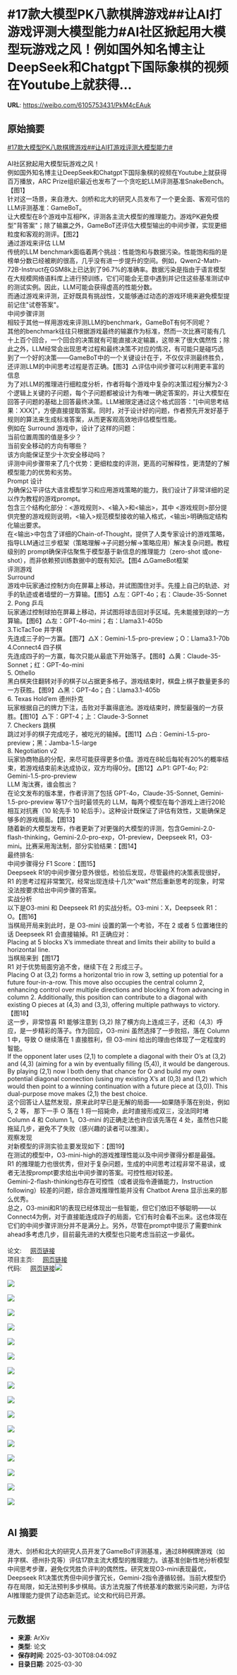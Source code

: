 # #17款大模型PK八款棋牌游戏##让AI打游戏评测大模型能力#AI社区掀起用大模型玩游戏之风！例如国外知名博主让DeepSeek和Chatgpt下国际象棋的视频在Youtube上就获得...

**URL**: https://weibo.com/6105753431/PkM4cEAuk

## 原始摘要

<a href="https://m.weibo.cn/search?containerid=231522type%3D1%26t%3D10%26q%3D%2317%E6%AC%BE%E5%A4%A7%E6%A8%A1%E5%9E%8BPK%E5%85%AB%E6%AC%BE%E6%A3%8B%E7%89%8C%E6%B8%B8%E6%88%8F%23&amp;extparam=%2317%E6%AC%BE%E5%A4%A7%E6%A8%A1%E5%9E%8BPK%E5%85%AB%E6%AC%BE%E6%A3%8B%E7%89%8C%E6%B8%B8%E6%88%8F%23" data-hide=""><span class="surl-text">#17款大模型PK八款棋牌游戏#</span></a><a href="https://m.weibo.cn/search?containerid=231522type%3D1%26t%3D10%26q%3D%23%E8%AE%A9AI%E6%89%93%E6%B8%B8%E6%88%8F%E8%AF%84%E6%B5%8B%E5%A4%A7%E6%A8%A1%E5%9E%8B%E8%83%BD%E5%8A%9B%23&amp;extparam=%23%E8%AE%A9AI%E6%89%93%E6%B8%B8%E6%88%8F%E8%AF%84%E6%B5%8B%E5%A4%A7%E6%A8%A1%E5%9E%8B%E8%83%BD%E5%8A%9B%23" data-hide=""><span class="surl-text">#让AI打游戏评测大模型能力#</span></a><br><br>AI社区掀起用大模型玩游戏之风！<br>例如国外知名博主让DeepSeek和Chatgpt下国际象棋的视频在Youtube上就获得百万播放，ARC Prize组织最近也发布了一个贪吃蛇LLM评测基准SnakeBench。【图1】<br>针对这一场景，来自港大、剑桥和北大的研究人员发布了一个更全面、客观可信的LLM评测基准：GameBoT。<br>让大模型在8个游戏中互相PK，评测各主流大模型的推理能力。游戏PK避免模型"背答案"；除了输赢之外，GameBoT还评估大模型输出的中间步骤，实现更细粒度和客观的测评。【图2】<br>通过游戏来评估 LLM<br>传统的LLM benchmark面临着两个挑战：性能饱和与数据污染。性能饱和指的是榜单分数已经被刷的很高，几乎没有进一步提升的空间。例如，Qwen2-Math-72B-Instruct在GSM8k上已达到了96.7%的准确率。数据污染是指由于语言模型在大规模网络语料库上进行预训练，它们可能会无意中遇到并记住这些基准测试中的测试实例。因此，LLM可能会获得虚高的性能分数。<br>而通过游戏来评测，正好既具有挑战性，又能够通过动态的游戏环境来避免模型提前记住"试卷答案"。<br>中间步骤评测<br>相较于其他一样用游戏来评测LLM的benchmark，GameBoT有何不同呢？<br>其他的benchmark往往只根据游戏最终的输赢作为标准，然而一次比赛可能有几十上百个回合，一个回合的决策就有可能直接决定输赢，这带来了很大偶然性；除此之外，LLM经常会出现思考过程和最终决策不对应的情况，有可能只是碰巧选到了一个好的决策——GameBoT中的一个关键设计在于，不仅仅评测最终胜负，还评测LLM的中间思考过程是否正确。【图3】△评估中间步骤可以利用更丰富的信息<br>为了对LLM的推理进行细粒度分析，作者将每个游戏中复杂的决策过程分解为2-3个逻辑上关键的子问题，每个子问题都被设计为有唯一确定答案的，并让大模型在回答子问题的基础上回答最终决策。LLM被限定通过这个格式回答："[中间思考结果：XXX]"，方便直接提取答案。同时，对于设计好的问题，作者预先开发好基于规则的算法来生成标准答案，从而更客观高效地评估模型性能。<br>例如在 Surround 游戏中，设计了这样的问题：<br>当前位置周围的值是多少？<br>当前安全移动的方向有哪些？<br>该方向能保证至少十次安全移动吗？<br>评测中间步骤带来了几个优势：更细粒度的评测，更高的可解释性，更清楚的了解模型能力的优势和劣势。<br>Prompt 设计<br>为确保公平评估大语言模型学习和应用游戏策略的能力，我们设计了非常详细的足以作为教程的游戏prompt。<br>包含三个结构化部分：&lt;游戏规则&gt;、&lt;输入&gt;和&lt;输出&gt;，其中 &lt;游戏规则&gt;部分提供完整的游戏规则说明，&lt;输入&gt;规范模型接收的输入格式，&lt;输出&gt;明确指定结构化输出要求。<br>在&lt;输出&gt;中包含了详细的Chain-of-Thought，提供了人类专家设计的游戏策略，指导LLM通过三步框架（策略理解→子问题分解→策略应用）解决复杂问题。教程级别的 prompt确保评估聚焦于模型基于新信息的推理能力（zero-shot 或one-shot），而非依赖预训练数据中的既有知识。【图4 △GameBot框架<br>评测游戏<br>Surround<br>游戏中玩家通过控制方向在屏幕上移动，并试图围住对手。先撞上自己的轨迹、对手的轨迹或者墙壁的一方算输。【图5】△左：GPT-4o；右：Claude-35-Sonnet<br>2. Pong 乒乓<br>玩家通过控制球拍在屏幕上移动，并试图将球击回对手区域。先未能接到球的一方算输。【图6】△左：GPT-4o-mini；右：Llama3.1-405b<br>3.TicTacToe 井字棋<br>先连成三子的一方赢。【图7】△X：Gemini-1.5-pro-preview；O：Llama3.1-70b<br>4.Connect4 四子棋<br>先连成四子的一方赢，每次只能从最底下开始落子。【图8】△黄：Claude-35-Sonnet；红：GPT-4o-mini<br>5. Othello<br>黑白棋夹住翻转对手的棋子以占据更多格子。游戏结束时，棋盘上棋子数量更多的一方获胜。【图9】△黑：GPT-4o；白：Llama3.1-405b<br>6. Texas Hold’em 德州扑克<br>玩家根据自己的牌力下注，击败对手赢得底池。游戏结束时，牌型最强的一方获胜。【图10】△下：GPT-4；上：Claude-3-Sonnet<br>7. Checkers 跳棋<br>跳过对手的棋子完成吃子，被吃光的输掉。【图11】△白：Gemini-1.5-pro-preview；黑：Jamba-1.5-large<br>8. Negotiation v2<br>玩家协商物品的分配，来尽可能获得更多价值。游戏在8轮后每轮有20%的概率结束，若游戏结束前未达成协议，双方均得0分。【图12】△P1: GPT-4o; P2: Gemini-1.5-pro-preview<br>LLM 淘汰赛，谁会胜出？<br>在论文发布的版本里，作者评测了包括 GPT-4o，Claude-35-Sonnet, Gemini-1.5-pro-preview 等17个当时最领先的 LLM，每两个模型在每个游戏上进行20轮相互对抗赛（10 轮先手 10 轮后手）。这种设计既保证了评估有效性，又能确保足够多的游戏局面。【图13】<br>随着新的大模型发布，作者更新了对更强的大模型的评测，包含Gemini-2.0-flash-thinking，Gemini-2.0-pro-exp，O1-preview，Deepseek R1，O3-mini。比赛采用淘汰制，部分实验结果：【图14】<br>最终排名:<br>中间步骤得分 F1 Score：【图15】<br>Deepseek R1的中间步骤分意外很低，检验后发现，尽管最终的决策表现很好，R1 的思考过程非常繁冗，经常出现连续十几次"wait"然后重新思考的现象，时常没法按要求给出中间步骤的答案。<br>实战分析<br>以下是O3-mini 和 Deepseek R1 的实战分析。O3-mini：X，Deepseek R1：O。【图16】<br>当棋局开局来到此时，是 O3-mini 设置的第一个考验，不在 2 或者 5 位置堵住的话 Deepseek R1 会直接输掉。R1 正确应对：<br>Placing at 5 blocks X’s immediate threat and limits their ability to build a horizontal line.<br>当棋局来到【图17】<br>R1 对于优势局面穷追不舍，继续下在 2 形成三子。<br>Placing O at (3,2) forms a horizontal trio in row 3, setting up potential for a future four-in-a-row. This move also occupies the central column 2, enhancing control over multiple directions and blocking X from advancing in column 2. Additionally, this position can contribute to a diagonal with existing O pieces at (4,3) and (3,3), offering multiple pathways to victory.【图18】<br>这一步，非常惊喜 R1 能够注意到 (3,2) 除了横方向上连成三子，还和（4,3）呼应，是一步精彩的落子。作为回应，O3-mini 虽然选择了一步败招，落在 Column 1 中，导致 O 继续落在 1 直接胜利，但 O3-mini 给出的理由也体现了一定程度的智能。<br>If the opponent later uses (2,1) to complete a diagonal with their O’s at (3,2) and (4,3) (aiming for a win by eventually filling (5,4)), it would be dangerous. By playing (2,1) now I both deny that chance for O and build my own potential diagonal connection (using my existing X’s at (0,3) and (1,2) which would then point to a winning continuation with a future piece at (3,0)). This dual-purpose move makes (2,1) the best choice.<br>这个回答让人猛然发现，原来此时早已是无解的局面——如果随手落在别处，例如 5, 2 等， 那下一手 O 落在 1 将一招毙命，此时直接形成双三，没法同时堵Column 4 和 Column 1。O3-mini 的正确走法也许应该先落在 4 处，虽然也只能拖延几步，避免不了失败（感兴趣的读者可以推演）。<br>观察发现<br>对新模型的评测实验主要发现如下：【图19】<br>在测试的模型中，O3-mini-high的游戏推理性能以及中间步骤得分都是最强。<br>R1 的推理能力也很优秀，但对于复杂问题，生成的中间思考过程非常不易读，或者无法按prompt要求给出中间步骤的答案。可控性相对较差。<br>Gemini-2-flash-thinking也存在可控性（或者说指令遵循能力，Instruction following）较差的问题，综合游戏推理性能并没有 Chatbot Arena 显示出来的那么优秀。<br>总之，O3-mini和R1的表现已经体现出一些智能，但它们依旧不够聪明——以Connect4为例，对于直接能连成四子的局面，它们有时会看不出来。这也体现在它们的中间步骤评测分并不是满分上。另外，尽管在prompt中提示了需要think ahead多考虑几步，目前最先进的大模型也只能考虑当前这一步最优。<br><br>论文: <a href="https://weibo.cn/sinaurl?u=https%3A%2F%2Farxiv.org%2Fabs%2F2412.13602" data-hide=""><span class="url-icon"><img style="width: 1rem;height: 1rem" src="https://h5.sinaimg.cn/upload/2015/09/25/3/timeline_card_small_web_default.png" referrerpolicy="no-referrer"></span><span class="surl-text">网页链接</span></a><br>项目主页: <a href="https://weibo.cn/sinaurl?u=https%3A%2F%2Fvisual-ai.github.io%2Fgamebot%2F" data-hide=""><span class="url-icon"><img style="width: 1rem;height: 1rem" src="https://h5.sinaimg.cn/upload/2015/09/25/3/timeline_card_small_web_default.png" referrerpolicy="no-referrer"></span><span class="surl-text">网页链接</span></a><br>代码: <a href="https://weibo.cn/sinaurl?u=https%3A%2F%2Fgithub.com%2FVisual-AI%2FGAMEBoT" data-hide=""><span class="url-icon"><img style="width: 1rem;height: 1rem" src="https://h5.sinaimg.cn/upload/2015/09/25/3/timeline_card_small_web_default.png" referrerpolicy="no-referrer"></span><span class="surl-text">网页链接</span></a><img style="" src="https://tvax1.sinaimg.cn/large/006Fd7o3ly1hzxqjoqeimj30fk0coq4g.jpg" referrerpolicy="no-referrer"><br><br><img style="" src="https://tvax4.sinaimg.cn/large/006Fd7o3ly1hzxqjp4ip9j30ls0cq7a9.jpg" referrerpolicy="no-referrer"><br><br><img style="" src="https://tvax2.sinaimg.cn/large/006Fd7o3ly1hzxqjp4id5j30r60ekafh.jpg" referrerpolicy="no-referrer"><br><br><img style="" src="https://tvax4.sinaimg.cn/large/006Fd7o3ly1hzxqjoqxb5j30m20amjuj.jpg" referrerpolicy="no-referrer"><br><br><img style="" src="https://tvax3.sinaimg.cn/large/006Fd7o3ly1hzxqjp4h4zj30u00dmn5c.jpg" referrerpolicy="no-referrer"><br><br><img style="" src="https://tvax2.sinaimg.cn/large/006Fd7o3ly1hzxqjp3lwag304g05u43t.gif" referrerpolicy="no-referrer"><br><br><img style="" src="https://tvax1.sinaimg.cn/large/006Fd7o3ly1hzxqjoxjlwg304g05un1k.gif" referrerpolicy="no-referrer"><br><br><img style="" src="https://tvax2.sinaimg.cn/large/006Fd7o3ly1hzxqjou6itg30go0go413.gif" referrerpolicy="no-referrer"><br><br><img style="" src="https://tvax4.sinaimg.cn/large/006Fd7o3ly1hzxqjp70yag30m80it7eu.gif" referrerpolicy="no-referrer"><br><br><img style="" src="https://tvax1.sinaimg.cn/large/006Fd7o3ly1hzxqjpdzvzg30u00u07pj.gif" referrerpolicy="no-referrer"><br><br><img style="" src="https://tvax2.sinaimg.cn/large/006Fd7o3ly1hzxqjpd1o4g30hs0d1wx1.gif" referrerpolicy="no-referrer"><br><br><img style="" src="https://tvax3.sinaimg.cn/large/006Fd7o3ly1hzxqjpbavzg30u00u04du.gif" referrerpolicy="no-referrer"><br><br><img style="" src="https://tvax1.sinaimg.cn/large/006Fd7o3ly1hzxqjpdp4vg30u00pb1da.gif" referrerpolicy="no-referrer"><br><br><img style="" src="https://tvax1.sinaimg.cn/large/006Fd7o3ly1hzxqjouz08j30u00a9q6s.jpg" referrerpolicy="no-referrer"><br><br><img style="" src="https://tvax1.sinaimg.cn/large/006Fd7o3ly1hzxqjosrb9j30t40mi7bg.jpg" referrerpolicy="no-referrer"><br><br><img style="" src="https://tvax4.sinaimg.cn/large/006Fd7o3ly1hzxqjomonkj30gg0ei75o.jpg" referrerpolicy="no-referrer"><br><br><img style="" src="https://tvax2.sinaimg.cn/large/006Fd7o3ly1hzxqjons52j30g60cw407.jpg" referrerpolicy="no-referrer"><br><br>

## AI 摘要

港大、剑桥和北大的研究人员开发了GameBoT评测基准，通过8种棋牌游戏（如井字棋、德州扑克等）评估17款主流大模型的推理能力。该基准创新性地分析模型中间思考步骤，避免仅凭胜负评判的偶然性。研究发现O3-mini表现最优，Deepseek R1决策优秀但中间步骤冗长，Gemini-2指令遵循较弱。当前大模型仍存在局限，如无法预判多步棋局。该方法克服了传统基准的数据污染问题，为评估AI推理能力提供了动态新范式。论文和代码已开源。

## 元数据

- **来源**: ArXiv
- **类型**: 论文
- **保存时间**: 2025-03-30T08:04:09Z
- **目录日期**: 2025-03-30
